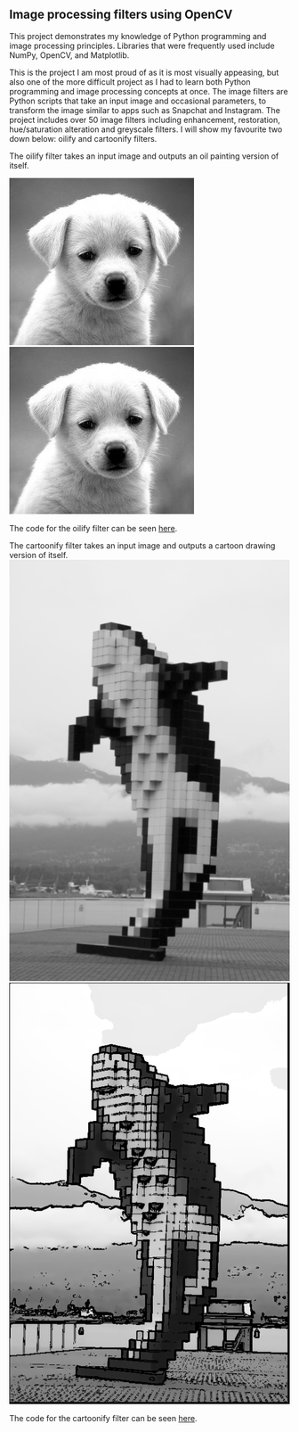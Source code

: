 ## Image processing filters using OpenCV

This project demonstrates my knowledge of Python programming and image processing principles. Libraries that were frequently used include NumPy, OpenCV, and Matplotlib.

This is the project I am most proud of as it is most visually appeasing, but also one of the more difficult project as I had to learn both Python programming and image processing concepts at once. The image filters are Python scripts that take an input image and occasional parameters, to transform the image similar to apps such as Snapchat and Instagram. The project includes over 50 image filters including enhancement, restoration, hue/saturation alteration and greyscale filters. I will show my favourite two down below: oilify and cartoonify filters.

The oilify filter takes an input image and outputs an oil painting version of itself.

![Original Puppy Image!](/Oilify%20Filter/dog.jpg "Original Puppy Image")
![Oilified Puppy Image!](/Oilify%20Filter/dog.jpg "Oilified Puppy Image")

The code for the oilify filter can be seen [here](https://github.com/aa-fahim/Image-Processing/tree/master/Oilify%20Filter).

The cartoonify filter takes an input image and outputs a cartoon drawing version of itself.
![Original Whale Image!](/Cartoon%20Effect%20Filter/original.png "Original Whale Image")
![Cartoonized Whale Image!](/Cartoon%20Effect%20Filter/cartoon_version.png "Cartoonized Whale Image")

The code for the cartoonify filter can be seen [here](https://github.com/aa-fahim/Image-Processing/tree/master/Cartoon%20Effect%20Filter).

